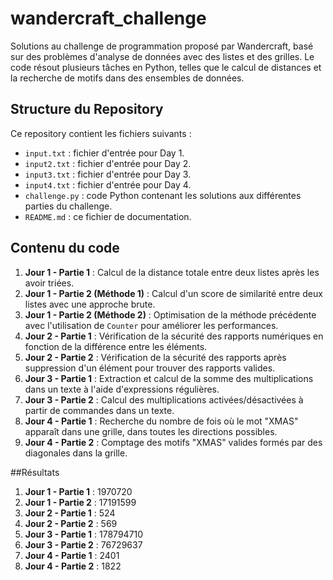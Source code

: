 # wandercraft_challenge
Solutions au challenge de programmation proposé par Wandercraft, basé sur des problèmes d'analyse de données avec des listes et des grilles. Le code résout plusieurs tâches en Python, telles que le calcul de distances et la recherche de motifs dans des ensembles de données.

## Structure du Repository

Ce repository contient les fichiers suivants :
- `input.txt` : fichier d'entrée pour Day 1.
- `input2.txt` : fichier d'entrée pour Day 2.
- `input3.txt` : fichier d'entrée pour Day 3.
- `input4.txt` : fichier d'entrée pour Day 4.
- `challenge.py` : code Python contenant les solutions aux différentes parties du challenge.
- `README.md` : ce fichier de documentation.


## Contenu du code

1. **Jour 1 - Partie 1** : Calcul de la distance totale entre deux listes après les avoir triées.
2. **Jour 1 - Partie 2 (Méthode 1)** : Calcul d'un score de similarité entre deux listes avec une approche brute.
3. **Jour 1 - Partie 2 (Méthode 2)** : Optimisation de la méthode précédente avec l'utilisation de `Counter` pour améliorer les performances.
4. **Jour 2 - Partie 1** : Vérification de la sécurité des rapports numériques en fonction de la différence entre les éléments.
5. **Jour 2 - Partie 2** : Vérification de la sécurité des rapports après suppression d'un élément pour trouver des rapports valides.
6. **Jour 3 - Partie 1** : Extraction et calcul de la somme des multiplications dans un texte à l'aide d'expressions régulières.
7. **Jour 3 - Partie 2** : Calcul des multiplications activées/désactivées à partir de commandes dans un texte.
8. **Jour 4 - Partie 1** : Recherche du nombre de fois où le mot "XMAS" apparaît dans une grille, dans toutes les directions possibles.
9. **Jour 4 - Partie 2** : Comptage des motifs "XMAS" valides formés par des diagonales dans la grille.

##Résultats

1. **Jour 1 - Partie 1** : 1970720
2. **Jour 1 - Partie 2** : 17191599
3. **Jour 2 - Partie 1** : 524
5. **Jour 2 - Partie 2** : 569
6. **Jour 3 - Partie 1** : 178794710
7. **Jour 3 - Partie 2** : 76729637
8. **Jour 4 - Partie 1** : 2401
9. **Jour 4 - Partie 2** : 1822


